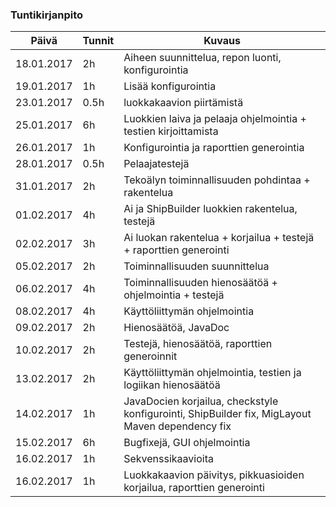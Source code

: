 
### Tuntikirjanpito
Päivä | Tunnit | Kuvaus
--------------- | ----- | ------
18.01.2017 | 2h | Aiheen suunnittelua, repon luonti, konfigurointia
19.01.2017 | 1h | Lisää konfigurointia
23.01.2017 |0.5h| luokkakaavion piirtämistä
25.01.2017 | 6h | Luokkien laiva ja pelaaja ohjelmointia + testien kirjoittamista
26.01.2017 | 1h | Konfigurointia ja raporttien generointia
28.01.2017 |0.5h| Pelaajatestejä
31.01.2017 | 2h | Tekoälyn toiminnallisuuden pohdintaa + rakentelua
01.02.2017 | 4h | Ai ja ShipBuilder luokkien rakentelua, testejä
02.02.2017 | 3h | Ai luokan rakentelua + korjailua + testejä + raporttien generointi
05.02.2017 | 2h | Toiminnallisuuden suunnittelua
06.02.2017 | 4h | Toiminnallisuuden hienosäätöä + ohjelmointia + testejä
08.02.2017 | 4h | Käyttöliittymän ohjelmointia
09.02.2017 | 2h | Hienosäätöä, JavaDoc
10.02.2017 | 2h | Testejä, hienosäätöä, raporttien generoinnit
13.02.2017 | 2h | Käyttöliittymän ohjelmointia, testien ja logiikan hienosäätöä
14.02.2017 | 1h | JavaDocien korjailua, checkstyle konfigurointi, ShipBuilder fix, MigLayout Maven dependency fix
15.02.2017 | 6h | Bugfixejä, GUI ohjelmointia
16.02.2017 | 1h | Sekvenssikaavioita
16.02.2017 | 1h | Luokkakaavion päivitys, pikkuasioiden korjailua, raporttien generointi
